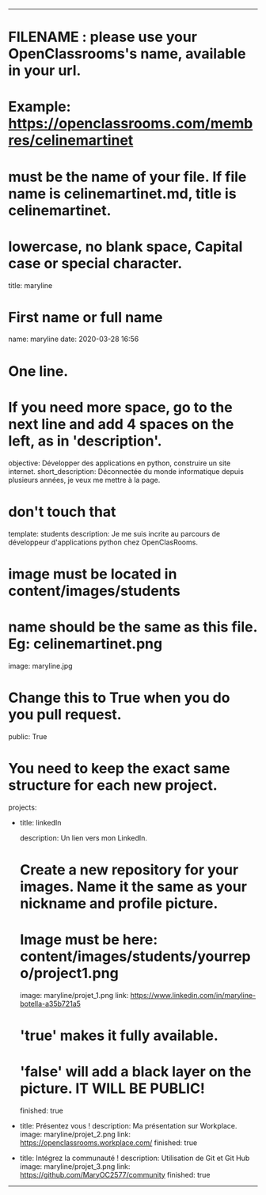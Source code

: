 ---

# FILENAME : please use your OpenClassrooms's name, available in your url.
# Example: https://openclassrooms.com/membres/celinemartinet
# must be the name of your file. If file name is celinemartinet.md, title is celinemartinet.
# lowercase, no blank space, Capital case or special character.
title: maryline

# First name or full name
name: maryline
date: 2020-03-28 16:56

# One line.
# If you need more space, go to the next line and add 4 spaces on the left, as in 'description'.
objective: Développer des applications en python, construire un site internet.
short_description: Déconnectée du monde informatique depuis plusieurs années, je veux me mettre à la page.

# don't touch that
template: students
description:
    Je me suis incrite au parcours de développeur d'applications python chez OpenClasRooms.

# image must be located in content/images/students
# name should be the same as this file. Eg: celinemartinet.png
image: maryline.jpg

# Change this to True when you do you pull request.
public: True

# You need to keep the exact same structure for each new project.
projects:
  - title: linkedIn

    description: Un lien vers mon LinkedIn.
    # Create a new repository for your images. Name it the same as your nickname and profile picture.
    # Image must be here: content/images/students/yourrepo/project1.png
    image: maryline/projet_1.png
    link: https://www.linkedin.com/in/maryline-botella-a35b721a5
    # 'true' makes it fully available.
    # 'false' will add a black layer on the picture. IT WILL BE PUBLIC!
    finished: true
  - title: Présentez vous !
    description: Ma présentation sur Workplace.
    image: maryline/projet_2.png
    link: https://openclassrooms.workplace.com/
    finished: true
  - title: Intégrez la communauté !
    description: Utilisation de Git et Git Hub
    image: maryline/projet_3.png
    link: https://github.com/MaryOC2577/community
    finished: true
    
---